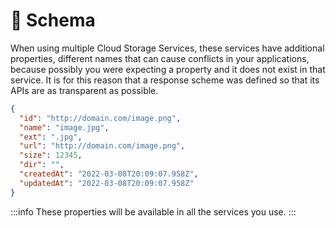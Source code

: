 # 🧬 Schema

When using multiple Cloud Storage Services, these services have additional properties, different names that can cause conflicts in your applications, because possibly you were expecting a property and it does not exist in that service. It is for this reason that a response scheme was defined so that its APIs are as transparent as possible.

```json
{
  "id": "http://domain.com/image.png",
  "name": "image.jpg",
  "ext": ".jpg",
  "url": "http://domain.com/image.png",
  "size": 12345,
  "dir": "",
  "createdAt": "2022-03-08T20:09:07.958Z",
  "updatedAt": "2022-03-08T20:09:07.958Z"
}
```

:::info
These properties will be available in all the services you use.
:::
